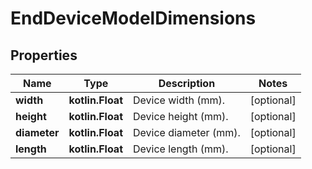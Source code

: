 
# EndDeviceModelDimensions

## Properties
Name | Type | Description | Notes
------------ | ------------- | ------------- | -------------
**width** | **kotlin.Float** | Device width (mm). |  [optional]
**height** | **kotlin.Float** | Device height (mm). |  [optional]
**diameter** | **kotlin.Float** | Device diameter (mm). |  [optional]
**length** | **kotlin.Float** | Device length (mm). |  [optional]



